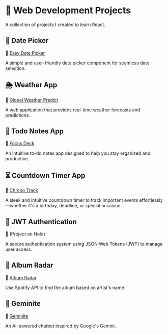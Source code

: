 # 🚀 Web Development Projects  

A collection of projects I created to learn React.  

## 📅 Date Picker  
🔗 [Easy Date Picker](https://easydatepicker.vercel.app/)  

A simple and user-friendly date picker component for seamless date selection.  

## 🌦️ Weather App  
🔗 [Global Weather Predict](https://globalweatherpredict.vercel.app)  

A web application that provides real-time weather forecasts and predictions.  

## 📝 Todo Notes App  
🔗 [Focus Deck](https://focusdeck.vercel.app)  

An intuitive to-do notes app designed to help you stay organized and productive.  

## ⏳ Countdown Timer App  
🔗 [Chrono Track](https://chronotrack.vercel.app)  

A sleek and intuitive countdown timer to track important events effortlessly—whether it's a birthday, deadline, or special occasion.  

## 🔐 JWT Authentication  
🔗 (Project on Hold)

A secure authentication system using JSON Web Tokens (JWT) to manage user access.  

## 🎵 Album Radar
🔗 [Album Radar](https://albumradar.vercel.app/)    

Use Spotify API to find the album based on artist's name.

## 🧠 Geminite
🔗 [Geminite](https://geminite.vercel.app/) 

An AI-powered chatbot inspired by Google's Gemini.
